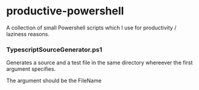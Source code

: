 # productive-powershell
A collection of small Powershell scripts which I use for productivity / laziness reasons.


<h3> TypescriptSourceGenerator.ps1</h3>
Generates a source and a test file in the same directory whereever the first argument specifies.

The argument should be the FileName
